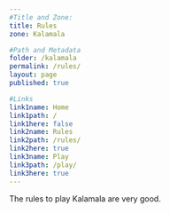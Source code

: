 ```yaml
---
#Title and Zone:
title: Rules
zone: Kalamala

#Path and Metadata
folder: /kalamala
permalink: /rules/
layout: page
published: true

#Links
link1name: Home
link1path: /
link1here: false
link2name: Rules
link2path: /rules/
link2here: true
link3name: Play
link3path: /play/
link3here: true
---
```


The rules to play Kalamala are very good.